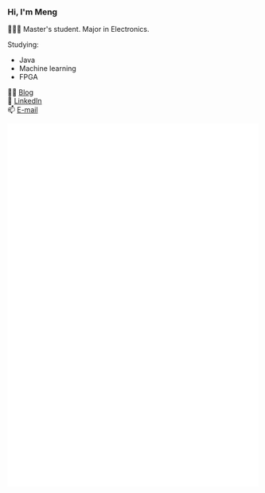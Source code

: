### Hi, I'm Meng  

👩🏻‍🎓 Master's student. Major in Electronics.  

Studying:  
- Java  
- Machine learning    
- FPGA  

✍🏻 [Blog](https://mengisok.github.io)  
🌱 [LinkedIn](https://www.linkedin.com/in/mengisok/)  
📫 [E-mail](mailto:hanmengisok@gmail.com)
<!--
**mengisok/mengisok** is a ✨ _special_ ✨ repository because its `README.md` (this file) appears on your GitHub profile.

Here are some ideas to get you started:

- 🔭 I’m currently working on ...
- 🌱 I’m currently learning ...
- 👯 I’m looking to collaborate on ...
- 🤔 I’m looking for help with ...
- 💬 Ask me about ...
- 📫 How to reach me: ...
- 😄 Pronouns: ...
- ⚡ Fun fact: ...
-->

![Metrics](/github-metrics.svg)
